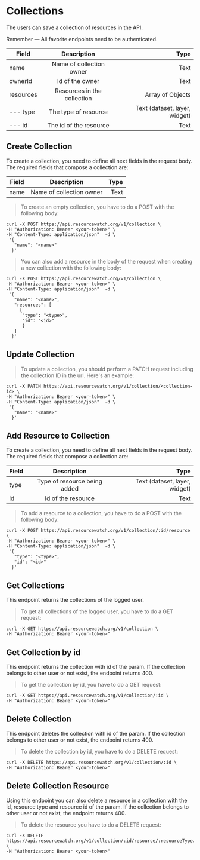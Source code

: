 # Collections

The users can save a collection of resources in the API.

<aside class="notice">
Remember — All favorite endpoints need to be authenticated.
</aside>


| Field             | Description                                                                     | Type
| ------------------|:-----------------------------------------:                                      | -----:
| name              | Name of collection owner                                                        | Text
| ownerId           | Id of the owner                                                                 | Text
| resources         | Resources in the collection                                                     | Array of Objects
| --- type          | The type of resource                                                            | Text (dataset, layer, widget)
| --- id            | The id of the resource                                                           | Text



## Create Collection

To create a collection, you need to define all next fields in the request body. The required fields that compose a collection are:

| Field             | Description                                                                     | Type
| ------------------|:-----------------------------------------:                                      | -----:
| name              | Name of collection owner                                                        | Text


> To create an empty collection, you have to do a POST with the following body:


```shell
curl -X POST https://api.resourcewatch.org/v1/collection \
-H "Authorization: Bearer <your-token>" \
-H "Content-Type: application/json"  -d \
 '{
   "name": "<name>"
  }'
```

> You can also add a resource in the body of the request when creating a new collection with the following body:


```shell
curl -X POST https://api.resourcewatch.org/v1/collection \
-H "Authorization: Bearer <your-token>" \
-H "Content-Type: application/json"  -d \
 '{
   "name": "<name>",
   "resources": [
     {
      "type": "<type>",
      "id": "<id>"
      }
   ]
  }'
```

## Update Collection

> To update a collection, you should perform a PATCH request including the collection ID in the url. Here's an example:


```shell
curl -X PATCH https://api.resourcewatch.org/v1/collection/<collection-id> \
-H "Authorization: Bearer <your-token>" \
-H "Content-Type: application/json"  -d \
 '{
   "name": "<name>"
  }'
```

## Add Resource to Collection

To create a collection, you need to define all next fields in the request body. The required fields that compose a collection are:

| Field             | Description                                                                     | Type
| ------------------|:-----------------------------------------:                                      | -----:
| type              | Type of resource being added                                                    | Text (dataset, layer, widget)
| id                | Id of the resource                                                              | Text


> To add a resource to a collection, you have to do a POST with the following body:


```shell
curl -X POST https://api.resourcewatch.org/v1/collection/:id/resource \
-H "Authorization: Bearer <your-token>" \
-H "Content-Type: application/json"  -d \
 '{
   "type": "<type>",
   "id": "<id>"
  }'
```

## Get Collections

This endpoint returns the collections of the logged user.

> To get all collections of the logged user, you have to do a GET request:


```shell
curl -X GET https://api.resourcewatch.org/v1/collection \
-H "Authorization: Bearer <your-token>"
```

## Get Collection by id

This endpoint returns the collection with id of the param. If the collection belongs to other user or not exist, the endpoint returns 400.

> To get the collection by id, you have to do a GET request:


```shell
curl -X GET https://api.resourcewatch.org/v1/collection/:id \
-H "Authorization: Bearer <your-token>"
```

## Delete Collection

This endpoint deletes the collection with id of the param. If the collection belongs to other user or not exist, the endpoint returns 400.

> To delete the collection by id, you have to do a DELETE request:


```shell
curl -X DELETE https://api.resourcewatch.org/v1/collection/:id \
-H "Authorization: Bearer <your-token>"
```

## Delete Collection Resource

Using this endpoint you can also delete a resource in a collection with the id, resource type and resource id of the param. If the collection belongs to other user or not exist, the endpoint returns 400.

> To delete the resource you have to do a DELETE request:


```shell
curl -X DELETE https://api.resourcewatch.org/v1/collection/:id/resource/:resourceType/:resourceId \
-H "Authorization: Bearer <your-token>"
```
